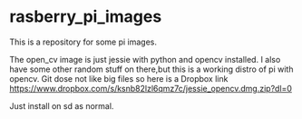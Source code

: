 # rasberry_pi_images
This is a repository for some pi images.


The open_cv image is just jessie with python and opencv installed. I also have some other random stuff on there,but this is a working distro of pi with opencv. Git dose not like big files so here is a Dropbox link https://www.dropbox.com/s/ksnb82lzl6qmz7c/jessie_opencv.dmg.zip?dl=0

Just install on sd as normal.
